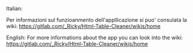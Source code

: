 Italian:

Per informazioni sul funzioanmento dell'appllicazione si puo' consulata la wiki: https://gitlab.com/_Ricky/Html-Table-Cleaner/wikis/home

English:
For more informations about the app you can look into the wiki: https://gitlab.com/_Ricky/Html-Table-Cleaner/wikis/home